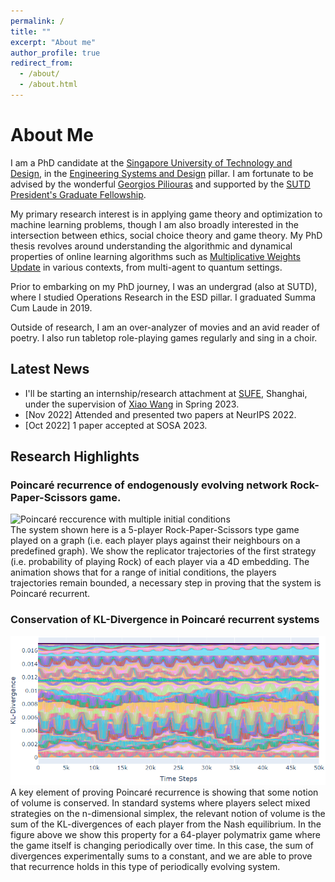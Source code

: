 ```yaml
---
permalink: /
title: ""
excerpt: "About me"
author_profile: true
redirect_from: 
  - /about/
  - /about.html
---
```


# About Me

I am a PhD candidate at the [Singapore University of Technology and Design](https://sutd.edu.sg), in the [Engineering Systems and Design](https://esd/sutd.edu.sg) pillar. I am fortunate to be advised by the wonderful [Georgios Piliouras](https://people.sutd.edu.sg/~georgios/) and supported by the [SUTD President's Graduate Fellowship](https://sutd.edu.sg/Admissions/Graduate/Scholarships).

My primary research interest is in applying game theory and optimization to machine learning problems, though I am also broadly interested in the intersection between ethics, social choice theory and game theory. My PhD thesis revolves around understanding the algorithmic and dynamical properties of online learning algorithms such as [Multiplicative Weights Update](https://en.wikipedia.org/wiki/Multiplicative_weight_update_method) in various contexts, from multi-agent to quantum settings.

Prior to embarking on my PhD journey, I was an undergrad (also at SUTD), where I studied Operations Research in the ESD pillar. I graduated Summa Cum Laude in 2019.

Outside of research, I am an over-analyzer of movies and an avid reader of poetry. I also run tabletop role-playing games regularly and sing in a choir.

## Latest News
- I'll be starting an internship/research attachment at [SUFE](https://itcs.sufe.edu.cn/), Shanghai, under the supervision of [Xiao Wang](https://xiiaowang.github.io/) in Spring 2023.
- [Nov 2022] Attended and presented two papers at NeurIPS 2022.
- [Oct 2022] 1 paper accepted at SOSA 2023.

## Research Highlights
<!-- ![Gif example]("files/egtsquared.gif") -->
### Poincaré recurrence of endogenously evolving network Rock-Paper-Scissors game.
<!-- <figure> -->
<img class="align-center" src="files/egtsquared.gif" alt="Poincaré reccurence with multiple initial conditions" width="600" height=auto display=block margin=auto/> 
<figcaption>The system shown here is a 5-player Rock-Paper-Scissors type game played on a graph (i.e. each player plays against their neighbours on a predefined graph). We show the replicator trajectories of the first strategy (i.e. probability of playing Rock) of each player via a 4D embedding. The animation shows that for a range of initial conditions, the players trajectories remain bounded, a necessary step in proving that the system is Poincaré recurrent.</figcaption>
<!-- </figure> -->

<p></p>

### Conservation of KL-Divergence in Poincaré recurrent systems
<img class="align-center" src="files/onlinelearningperiodic.png" alt="Poincaré reccurence with multiple initial conditions" border-radius="5px" width="600" height=auto display=block margin=auto/> 
<figcaption>A key element of proving Poincaré recurrence is showing that some notion of volume is conserved. In standard systems where players select mixed strategies on the n-dimensional simplex, the relevant notion of volume is the sum of the KL-divergences of each player from the Nash equilibrium. In the figure above we show this property for a 64-player polymatrix game where the game itself is changing periodically over time. In this case, the sum of divergences experimentally sums to a constant, and we are able to prove that recurrence holds in this type of periodically evolving system.</figcaption>


